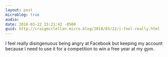 ```yaml
---
layout: post
microblog: true
audio: 
date: 2018-03-22 15:21:42 -0500
guid: http://craigmcclellan.micro.blog/2018/03/22/i-feel-really.html
---
```

I feel really disingenuous being angry at Facebook but keeping my account because I need to use it for a competition to win a free year at my gym.
